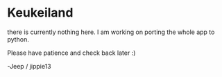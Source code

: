 # Keukeiland
there is currently nothing here.
I am working on porting the whole app to python.

Please have patience and check back later :)

-Jeep / jippie13
